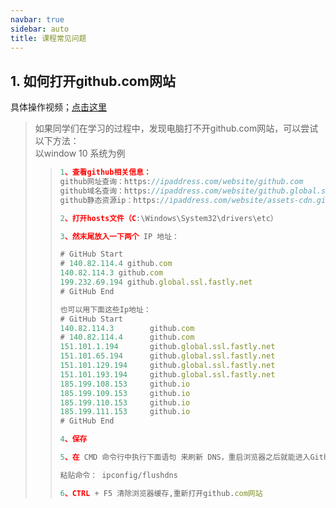 ```yaml
---
navbar: true
sidebar: auto
title: 课程常见问题
---
```



## 1. 如何打开github.com网站
具体操作视频；[点击这里](https://www.bilibili.com/video/BV14HHhe1Er4/?vd_source=9a6ee0d7e6c1657e4a7381c1f8f18f4b) <br/>
> 如果同学们在学习的过程中，发现电脑打不开github.com网站，可以尝试以下方法：<br/>
> 以window 10 系统为例 <br/>
>> ```js
>> 1、查看github相关信息：
>> github网址查询：https://ipaddress.com/website/github.com
>> github域名查询：https://ipaddress.com/website/github.global.ssl.fastly.net
>> github静态资源ip：https://ipaddress.com/website/assets-cdn.github.com
>> 
>> 2、打开hosts文件（C:\Windows\System32\drivers\etc）
>> 
>> 3、然末尾放入一下两个 IP 地址：
>> 
>> # GitHub Start
>> # 140.82.114.4 github.com
>> 140.82.114.3 github.com
>> 199.232.69.194 github.global.ssl.fastly.net
>> # GitHub End
>>
>> 也可以用下面这些Ip地址：
>> # GitHub Start
>> 140.82.114.3        github.com
>> # 140.82.114.4      github.com
>> 151.101.1.194       github.global.ssl.fastly.net
>> 151.101.65.194      github.global.ssl.fastly.net
>> 151.101.129.194     github.global.ssl.fastly.net
>> 151.101.193.194     github.global.ssl.fastly.net
>> 185.199.108.153     github.io
>> 185.199.109.153     github.io
>> 185.199.110.153     github.io
>> 185.199.111.153     github.io
>> # GitHub End
>> 
>> 4、保存
>> 
>> 5、在 CMD 命令行中执行下面语句 来刷新 DNS，重启浏览器之后就能进入Github 网址
>> 
>> 粘贴命令： ipconfig/flushdns
>>
>> 6、CTRL + F5 清除浏览器缓存,重新打开github.com网站
>> 
>> ```